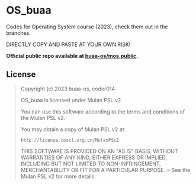 # OS_buaa

Codes for Operating System course (2023), check them out in the branches.

DIRECTLY COPY AND PASTE AT YOUR OWN RISK!

**Official public repo available at [buaa-os/mos.public](https://github.com/buaa-os/mos.public).**

## License

>   Copyright (c) 2023 buaa-os, coder014
> 
>   OS_buaa is licensed under Mulan PSL v2.
>   
>   You can use this software according to the terms and conditions of the Mulan PSL v2. 
>   
>   You may obtain a copy of Mulan PSL v2 at:
>   
>     http://license.coscl.org.cn/MulanPSL2 
>               
>   THIS SOFTWARE IS PROVIDED ON AN "AS IS" BASIS, WITHOUT WARRANTIES OF ANY KIND, EITHER EXPRESS OR IMPLIED, INCLUDING BUT NOT LIMITED TO NON-INFRINGEMENT, MERCHANTABILITY OR FIT FOR A PARTICULAR PURPOSE. > 
>   See the Mulan PSL v2 for more details.  
